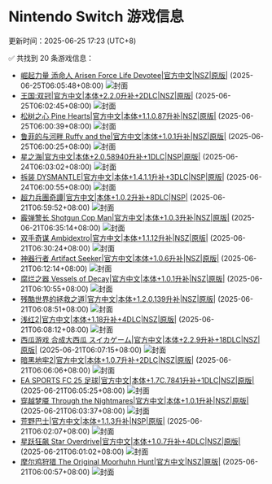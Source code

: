 # Nintendo Switch 游戏信息
更新时间：2025-06-25 17:23 (UTC+8)

✅ 共找到 20 条游戏信息：

- [崛起力量 添命人 Arisen Force Life Devotee|官方中文|NSZ|原版|](https://www.gamer520.com/94947.html) (2025-06-25T06:05:48+08:00)
  ![封面](https://ig.2468c.com/2024/11/30/d2a17562d9c48.jpg)
- [王国:双冠|官方中文|本体+2.2.0升补+2DLC|NSZ|原版|](https://www.gamer520.com/6840.html) (2025-06-25T06:02:45+08:00)
  ![封面](https://shared.cdn.queniuqe.com/store_item_assets/steam/apps/701160/capsule_616x353_schinese.jpg?t=1728390754)
- [松树之心 Pine Hearts|官方中文|本体+1.1.0.87升补|NSZ|原版|](https://www.gamer520.com/77113.html) (2025-06-25T06:00:39+08:00)
  ![封面](https://shared.cdn.queniuqe.com/store_item_assets/steam/apps/1781010/capsule_616x353.jpg?t=1716476411)
- [鲁菲的与河畔 Ruffy and the|官方中文|本体+1.0.1升补|NSZ|原版|](https://www.gamer520.com/94949.html) (2025-06-25T06:00:25+08:00)
  ![封面](https://shared.cdn.queniuqe.com/store_item_assets/steam/apps/1002260/capsule_616x353.jpg?t=1750765525)
- [星之海|官方中文|本体+2.0.58940升补+1DLC|NSP|原版|](https://www.gamer520.com/63797.html) (2025-06-24T06:03:02+08:00)
  ![封面](https://shared.cdn.queniuqe.com/store_item_assets/steam/apps/1244090/extras/Steam_steam-content-header.png?t=1692718109)
- [拆装 DYSMANTLE|官方中文|本体+1.4.1.1升补+3DLC|NSP|原版|](https://www.gamer520.com/28987.html) (2025-06-24T06:00:55+08:00)
  ![封面](https://shared.cdn.queniuqe.com/store_item_assets/steam/apps/846770/extras/box-shot-city.jpg?t=1680781738)
- [超力兵團奇譚|官方中文|本体+1.0.2升补+8DLC|NSP|](https://www.gamer520.com/94812.html) (2025-06-21T06:59:52+08:00)
  ![封面](https://img-eshop.cdn.nintendo.net/i/9c6e23b2b8fd2529cc2651c36a82fc176fed9effaf229ab578a03ad3f2a8e7ac.jpg?w=1000)
- [霰弹警长 Shotgun Cop Man|官方中文|本体+1.0.3升补|NSZ|原版|](https://www.gamer520.com/94808.html) (2025-06-21T06:35:14+08:00)
  ![封面](https://shared.cdn.queniuqe.com/store_item_assets/steam/apps/2966850/141cc9973d67cb586ee1c1661d5c84bc07219e10/capsule_616x353.jpg?t=1747312220)
- [双手奇谋 Ambidextro|官方中文|本体+1.1.12升补|NSZ|原版|](https://www.gamer520.com/94806.html) (2025-06-21T06:30:24+08:00)
  ![封面](https://s1.imagehub.cc/images/2025/06/21/2784e3c86dae970daea5d9142176f168.jpg)
- [神器行者 Artifact Seeker|官方中文|本体+1.0.6升补|NSZ|原版|](https://www.gamer520.com/86179.html) (2025-06-21T06:12:14+08:00)
  ![封面](https://shared.cdn.queniuqe.com/store_item_assets/steam/apps/3065220/capsule_616x353_schinese.jpg?t=1721980447)
- [腐烂之器 Vessels of Decay|官方中文|本体+1.0.1升补|NSZ|原版|](https://www.gamer520.com/94730.html) (2025-06-21T06:10:55+08:00)
  ![封面](https://shared.cdn.queniuqe.com/store_item_assets/steam/apps/1425180/ab27698613f621dade921156bcdc4ff2a8f37e55/capsule_616x353.jpg?t=1750344905)
- [残酷世界的拯救之道|官方中文|本体+1.2.0.139升补|NSZ|原版|](https://www.gamer520.com/85883.html) (2025-06-21T06:08:51+08:00)
  ![封面](https://shared.cdn.queniuqe.com/store_item_assets/steam/apps/2865230/capsule_616x353.jpg?t=1733369032)
- [浅红2|官方中文|本体+1.18升补+4DLC|NSZ|原版|](https://www.gamer520.com/41061.html) (2025-06-21T06:08:12+08:00)
  ![封面](https://shared.cdn.queniuqe.com/store_item_assets/steam/apps/1888350/capsule_616x353.jpg?t=1684415021)
- [西瓜游戏 合成大西瓜 スイカゲーム|官方中文|本体+2.2.9升补+18DLC|NSZ|原版|](https://www.gamer520.com/66897.html) (2025-06-21T06:07:15+08:00)
  ![封面](https://ig.freer.blog/2023/10/29/b9dc2092d7262.jpg)
- [暗黑地牢2|官方中文|本体+1.0.7升补+2DLC|NSZ|原版|](https://www.gamer520.com/79347.html) (2025-06-21T06:06:06+08:00)
  ![封面](https://shared.cdn.queniuqe.com/store_item_assets/steam/apps/2598510/capsule_616x353.jpg?t=1702316165)
- [EA SPORTS FC 25 足球|官方中文|本体+1.7C.7841升补+1DLC|NSZ|原版|](https://www.gamer520.com/85474.html) (2025-06-21T06:05:25+08:00)
  ![封面](https://shared.cdn.queniuqe.com/store_item_assets/steam/apps/2669320/capsule_616x353.jpg?t=1724359060)
- [穿越梦魇 Through the Nightmares|官方中文|本体+1.0.1升补|NSZ|原版|](https://www.gamer520.com/94721.html) (2025-06-21T06:03:37+08:00)
  ![封面](https://assets.nintendo.com/image/upload/q_auto/f_auto/ncom/software/switch/70010000092096/4189ea558f7460a25c65b7295025a8572409b3ac7e87a3816f253fb2557edae8)
- [荒野巴士|官方中文|本体+1.1.3升补|NSP|原版|](https://www.gamer520.com/22930.html) (2025-06-21T06:02:07+08:00)
  ![封面](https://shared.cdn.queniuqe.com/store_item_assets/steam/apps/818360/capsule_616x353.jpg?t=1728516429)
- [星跃狂飙 Star Overdrive|官方中文|本体+1.0.7升补+4DLC|NSZ|原版|](https://www.gamer520.com/91091.html) (2025-06-21T06:01:02+08:00)
  ![封面](https://shared.cdn.queniuqe.com/store_item_assets/steam/apps/2055590/capsule_616x353.jpg?t=1744021215)
- [摩尔鸡狩猎 The Original Moorhuhn Hunt|官方中文|NSZ|原版|](https://www.gamer520.com/94716.html) (2025-06-21T06:00:57+08:00)
  ![封面](https://www.nintendo.com/eu/media/images/assets/nintendo_switch_games/theoriginalmoorhuhnhunt/2x1_TheOriginalMoorhuhnHunt_GBen_image1600w.jpg)
